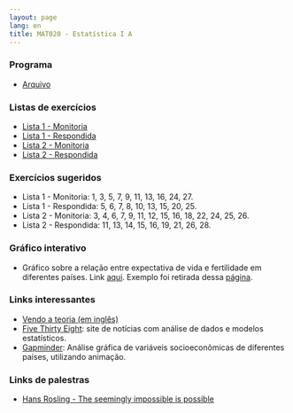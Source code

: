 ```yaml
---
layout: page
lang: en
title: MAT020 - Estatística I A
---
```


### Programa

* [Arquivo](Programa_MAT020.pdf)

### Listas de exercícios

* [Lista 1 - Monitoria](Lista1Monitoria.pdf)
* [Lista 1 - Respondida](Lista1Respondida.pdf)
* [Lista 2 - Monitoria](Lista2Monitoria.pdf)
* [Lista 2 - Respondida](Lista2Respondida.pdf)

### Exercícios sugeridos

* Lista 1 - Monitoria: 1, 3, 5, 7, 9, 11, 13, 16, 24, 27.
* Lista 1 - Respondida: 5, 6, 7, 8, 10, 13, 15, 20, 25.
* Lista 2 - Monitoria: 3, 4, 6, 7, 9, 11, 12, 15, 16, 18, 22, 24, 25, 26.
* Lista 2 - Respondida: 11, 13, 14, 15, 16, 19, 21, 26, 28.

### Gráfico interativo

* Gráfico sobre a relação entre expectativa de vida e fertilidade em diferentes países. Link [aqui](exemploGrafico.html). Exemplo foi retirada dessa  [página](http://www.magesblog.com/2016/04/new-r-package-to-access-world-bank-data.html).

### Links interessantes

* [Vendo a teoria (em inglês)](http://students.brown.edu/seeing-theory/index.html)
* [Five Thirty Eight](http://fivethirtyeight.com/): site de notícias com análise de dados e modelos estatísticos.
* [Gapminder](http://www.gapminder.org/tools/#_chart-type=bubbles): Análise gráfica de variáveis socioeconômicas de diferentes países, utilizando animação.

### Links de palestras 

* [Hans Rosling - The seemingly impossible is possible](https://www.gapminder.org/videos/hans-rosling-ted-talk-2007-seemingly-impossible-is-possible/)
